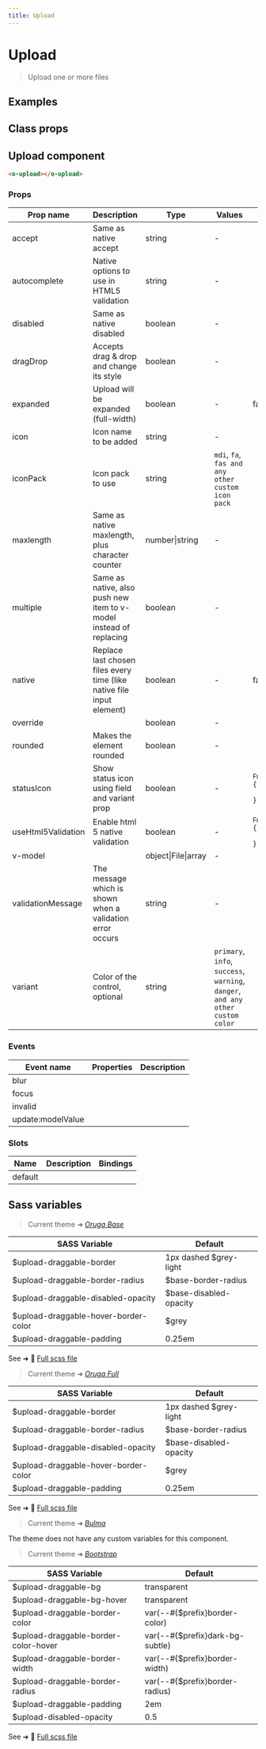 ```yaml
---
title: Upload
---
```


# Upload

<div class="vp-doc">

> Upload one or more files

<Carbon />
</div>

<div class="vp-example">

## Examples

<example-upload />

</div>
<div class="vp-example">

## Class props

<inspector-upload-viewer />

</div>

<div class="vp-doc">

## Upload component

```html
<o-upload></o-upload>
```

### Props

| Prop name          | Description                                                           | Type                | Values                                                                          | Default                                                                                                                                           |
| ------------------ | --------------------------------------------------------------------- | ------------------- | ------------------------------------------------------------------------------- | ------------------------------------------------------------------------------------------------------------------------------------------------- |
| accept             | Same as native accept                                                 | string              | -                                                                               |                                                                                                                                                   |
| autocomplete       | Native options to use in HTML5 validation                             | string              | -                                                                               |                                                                                                                                                   |
| disabled           | Same as native disabled                                               | boolean             | -                                                                               |                                                                                                                                                   |
| dragDrop           | Accepts drag & drop and change its style                              | boolean             | -                                                                               |                                                                                                                                                   |
| expanded           | Upload will be expanded (full-width)                                  | boolean             | -                                                                               | false                                                                                                                                             |
| icon               | Icon name to be added                                                 | string              | -                                                                               |                                                                                                                                                   |
| iconPack           | Icon pack to use                                                      | string              | `mdi`, `fa`, `fas and any other custom icon pack`                               |                                                                                                                                                   |
| maxlength          | Same as native maxlength, plus character counter                      | number\|string      | -                                                                               |                                                                                                                                                   |
| multiple           | Same as native, also push new item to v-model instead of replacing    | boolean             | -                                                                               |                                                                                                                                                   |
| native             | Replace last chosen files every time (like native file input element) | boolean             | -                                                                               | false                                                                                                                                             |
| override           |                                                                       | boolean             | -                                                                               |                                                                                                                                                   |
| rounded            | Makes the element rounded                                             | boolean             | -                                                                               |                                                                                                                                                   |
| statusIcon         | Show status icon using field and variant prop                         | boolean             | -                                                                               | <div><small>From <b>config</b>:</small></div><code style='white-space: nowrap; padding: 0;'>{<br>&nbsp;&nbsp;statusIcon: true<br>}</code>         |
| useHtml5Validation | Enable html 5 native validation                                       | boolean             | -                                                                               | <div><small>From <b>config</b>:</small></div><code style='white-space: nowrap; padding: 0;'>{<br>&nbsp;&nbsp;useHtml5Validation: true<br>}</code> |
| v-model            |                                                                       | object\|File\|array | -                                                                               |                                                                                                                                                   |
| validationMessage  | The message which is shown when a validation error occurs             | string              | -                                                                               |                                                                                                                                                   |
| variant            | Color of the control, optional                                        | string              | `primary`, `info`, `success`, `warning`, `danger`, `and any other custom color` |                                                                                                                                                   |

### Events

| Event name        | Properties | Description |
| ----------------- | ---------- | ----------- |
| blur              |            |
| focus             |            |
| invalid           |            |
| update:modelValue |            |

### Slots

| Name    | Description | Bindings |
| ------- | ----------- | -------- |
| default |             |          |

</div>

<div class="vp-doc">

## Sass variables

<div class="theme-orugabase">

> Current theme ➜ _[Oruga Base](https://github.com/oruga-ui/theme-oruga)_

| SASS Variable                        | Default                |
| ------------------------------------ | ---------------------- |
| $upload-draggable-border             | 1px dashed $grey-light |
| $upload-draggable-border-radius      | $base-border-radius    |
| $upload-draggable-disabled-opacity   | $base-disabled-opacity |
| $upload-draggable-hover-border-color | $grey                  |
| $upload-draggable-padding            | 0.25em                 |

See ➜ 📄 [Full scss file](https://github.com/oruga-ui/theme-oruga/tree/main/src/assets/scss/components/_upload.scss)

</div><div class="theme-orugafull">

> Current theme ➜ _[Oruga Full](https://github.com/oruga-ui/theme-oruga)_

| SASS Variable                        | Default                |
| ------------------------------------ | ---------------------- |
| $upload-draggable-border             | 1px dashed $grey-light |
| $upload-draggable-border-radius      | $base-border-radius    |
| $upload-draggable-disabled-opacity   | $base-disabled-opacity |
| $upload-draggable-hover-border-color | $grey                  |
| $upload-draggable-padding            | 0.25em                 |

See ➜ 📄 [Full scss file](https://github.com/oruga-ui/theme-oruga/tree/main/src/assets/scss/components/_upload.scss)

</div><div class="theme-bulma">

> Current theme ➜ _[Bulma](https://github.com/oruga-ui/theme-bulma)_

<p>The theme does not have any custom variables for this component.</p>
</div><div class="theme-bootstrap">

> Current theme ➜ _[Bootstrap](https://github.com/oruga-ui/theme-bootstrap)_

| SASS Variable                        | Default                         |
| ------------------------------------ | ------------------------------- |
| $upload-draggable-bg                 | transparent                     |
| $upload-draggable-bg-hover           | transparent                     |
| $upload-draggable-border-color       | var(--#{$prefix}border-color)   |
| $upload-draggable-border-color-hover | var(--#{$prefix}dark-bg-subtle) |
| $upload-draggable-border-width       | var(--#{$prefix}border-width)   |
| $upload-draggable-border-radius      | var(--#{$prefix}border-radius)  |
| $upload-draggable-padding            | 2em                             |
| $upload-disabled-opacity             | 0.5                             |

See ➜ 📄 [Full scss file](https://github.com/oruga-ui/theme-bootstrap/tree/main/src/assets/scss/components/_upload.scss)

</div>

</div>
